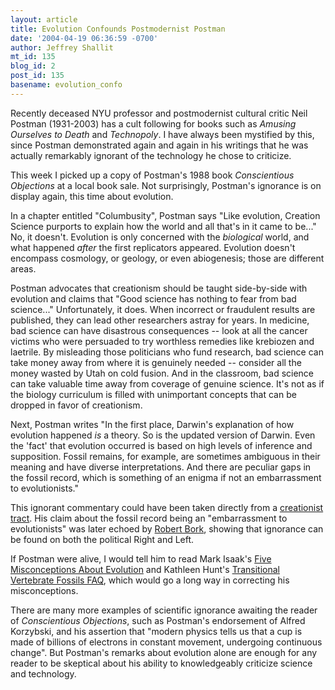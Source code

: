 ```yaml
---
layout: article
title: Evolution Confounds Postmodernist Postman
date: '2004-04-19 06:36:59 -0700'
author: Jeffrey Shallit
mt_id: 135
blog_id: 2
post_id: 135
basename: evolution_confo
---
```

Recently deceased NYU professor and postmodernist cultural critic Neil Postman (1931-2003) has a cult following for books such as <i>Amusing Ourselves to Death</i> and <i>Technopoly</i>.  I have always been mystified by this, since Postman demonstrated again and again in his writings that he was actually remarkably ignorant of the technology he chose to criticize.  

This week I picked up a copy of Postman's 1988 book <i>Conscientious Objections</i> at a local book sale.  Not surprisingly, Postman's ignorance is on display again, this time about evolution.

<!--more-->

In a chapter entitled "Columbusity", Postman says "Like evolution, Creation Science purports to explain how the world and all that's in it came to be..." No, it doesn't.  Evolution is only concerned with the <i>biological</i> world, and what happened <i>after</i> the first replicators appeared.  Evolution doesn't encompass cosmology, or geology, or even abiogenesis; those are different areas.

Postman advocates that creationism should be taught side-by-side with evolution and claims that "Good science has nothing to fear from bad science..." Unfortunately, it does.  When incorrect or fraudulent results are published, they can lead other researchers astray for years.  In medicine, bad science can have disastrous consequences -- look at all the cancer victims who were persuaded to try worthless remedies like krebiozen and laetrile.  By misleading those politicians who fund research, bad science can take money away from where it is genuinely needed -- consider all the money wasted by Utah on cold fusion.  And in the classroom, bad science can take valuable time away from coverage of genuine science.  It's not as if the biology curriculum is filled with unimportant concepts that can be dropped in favor of creationism.

Next, Postman writes "In the first place, Darwin's explanation of how evolution happened <i>is</i> a theory.  So is the updated version of Darwin.  Even the 'fact' that evolution occurred is based on high levels of inference and supposition.  Fossil remains, for example, are sometimes ambiguous in their meaning and have diverse interpretations. And there are peculiar gaps in the fossil record, which is something of an enigma if not an embarrassment to evolutionists."

This ignorant commentary could have been taken directly from a <A HREF="http://www.icr.org/pubs/imp/imp-123.htm"> creationist tract</A>.  His claim about the fossil record being an "embarrassment to evolutionists" was later echoed by <A HREF="http://www.math.uwaterloo.ca/~shallit/bork.html">Robert Bork</A>, showing that ignorance can be found on both the political Right and Left.

If Postman were alive, I would tell him to read Mark Isaak's <A HREF="http://www.talkorigins.org/faqs/faq-misconceptions.html">Five Misconceptions About Evolution</A> and Kathleen Hunt's <A HREF="http://www.talkorigins.org/faqs/faq-transitional.html">Transitional Vertebrate Fossils FAQ</A>, which would go a long way in correcting his misconceptions.

There are many more examples of scientific ignorance awaiting the reader of <i>Conscientious Objections</i>, such as Postman's endorsement of Alfred Korzybski, and his assertion that "modern physics tells us that a cup is made of billions of electrons in constant movement, undergoing continuous change".  But Postman's remarks about evolution alone are enough for any reader to be skeptical about his ability to knowledgeably criticize science and technology.
